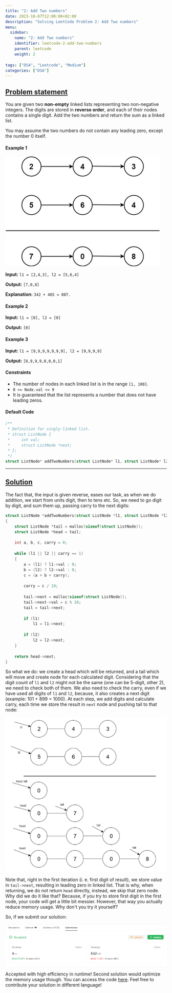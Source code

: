 ```yaml
---
title: "2: Add Two numbers"
date: 2023-10-07T12:00:00+02:00
description: "Solving LeetCode Problem 2: Add Two numbers"
menu:
  sidebar:
    name: "2: Add Two numbers"
    identifier: leetcode-2-add-two-numbers
    parent: leetcode
    weight: 2

tags: ["DSA", "Leetcode", "Medium"]
categories: ["DSA"]
---
```



## [Problem statement](https://leetcode.com/problems/add-two-numbers/)

You are given two **non-empty** linked lists representing two non-negative integers. The digits are stored in **reverse order**, and each of their nodes contains a single digit. Add the two numbers and return the sum as a linked list.

You may assume the two numbers do not contain any leading zero, except the number 0 itself.

#### Example 1

![Leetcode Problem 2 Example 1](addtwonumber1.jpg)

**Input:** `l1 = [2,4,3], l2 = [5,6,4]`

**Output:** `[7,0,8]`

**Explanation:** `342 + 465 = 807.`

#### Example 2

**Input:** `l1 = [0], l2 = [0]`

**Output:** `[0]`

#### Example 3

**Input:** `l1 = [9,9,9,9,9,9,9], l2 = [9,9,9,9]`

**Output:** `[8,9,9,9,0,0,0,1]`

#### Constraints

- The number of nodes in each linked list is in the range `[1, 100]`.
- `0 <= Node.val <= 9`
- It is guaranteed that the list represents a number that does not have leading zeros.

#### Default Code

```C
/**
 * Definition for singly-linked list.
 * struct ListNode {
 *     int val;
 *     struct ListNode *next;
 * };
 */
struct ListNode* addTwoNumbers(struct ListNode* l1, struct ListNode* l2){}
```

<hr>

## [Solution](https://github.com/Miradils-Blog/dsa-problems-and-solutions/tree/main/leetcode/2-add-two-numbers)

The fact that, the input is given reverse, eases our task, as when we do addition, we start from units digit, then to tens etc. So, we need to go digit by digit, and sum them up, passing carry to the next digits:

```C
struct ListNode *addTwoNumbers(struct ListNode *l1, struct ListNode *l2)
{
    struct ListNode *tail = malloc(sizeof(struct ListNode));
    struct ListNode *head = tail;

    int a, b, c, carry = 0;

    while (l1 || l2 || carry == 1)
    {
        a = (l1) ? l1->val : 0;
        b = (l2) ? l2->val : 0;
        c = (a + b + carry);

        carry = c / 10;

        tail->next = malloc(sizeof(struct ListNode));
        tail->next->val = c % 10;
        tail = tail->next;

        if (l1)
            l1 = l1->next;

        if (l2)
            l2 = l2->next;
    }

    return head->next;
}
```

So what we do: we create a head which will be returned, and a tail which will move and create node for each calculated digit. Considering that the digit count of `l1` and `l2` might not be the same (one can be 5-digit, other 2), we need to check both of them. We also need to check the carry, even if we have used all digits of `l1` and `l2`, because, it also creates a next digit (example: 101 + 899 = 1000). At each step, we add digits and calculate carry, each time we store the result in `next` node and pushing tail to that node:

![Output Explained](output_explained.png)

Note that, right in the first iteration (i. e. first digit of result), we store value in `tail->next`, resulting in leading zero in linked list. That is why, when returning, we do not return `head` directly, instead, we skip that zero node. Why did we do it like that? Because, if you try to store first digit in the first node, your code will get a little bit messier. However, that way you actually reduce memory usage. Why don't you try it yourself?

So, if we submit our solution:

![Submission Result](submission_result.png)

Accepted with high efficiency in runtime! Second solution would optimize the memory usage though. You can access the code [here](https://github.com/Miradils-Blog/dsa-problems-and-solutions/tree/main/leetcode/2-add-two-numbers). Feel free to contribute your solution in different language!
